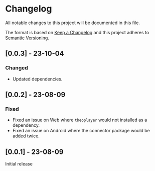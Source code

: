 # Changelog

All notable changes to this project will be documented in this file.

The format is based on [Keep a Changelog](http://keepachangelog.com/en/1.0.0/)
and this project adheres to [Semantic Versioning](http://semver.org/spec/v2.0.0.html).

## [0.0.3] - 23-10-04

### Changed

- Updated dependencies.

## [0.0.2] - 23-08-09

### Fixed

- Fixed an issue on Web where `theoplayer` would not installed as a dependency.
- Fixed an issue on Android where the connector package would be added twice.

## [0.0.1] - 23-08-09

Initial release
